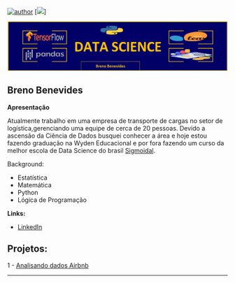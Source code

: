 [![author](https://img.shields.io/badge/author-BrenoBenevides-red.svg)](https://www.linkedin.com/in/breno-benevides-173665143/) [![](https://img.shields.io/badge/python-3.7+-blue.svg)]

<p align="center">
  <img src="banner.png" >
</p>

## Breno Benevides
  
**Apresentação**

Atualmente trabalho em uma empresa de transporte de cargas no setor de logística,gerenciando uma equipe de cerca de 20 pessoas. 
Devido a ascensão da Ciência de Dados busquei conhecer a área e hoje estou fazendo graduação na Wyden Educacional e por fora fazendo um curso da melhor escola de Data Science do brasil [Sigmoidal](https://sigmoidal.ai/).

Background:

- Estatística
- Matemática
- Python
- Lógica de Programação

**Links:**
* [LinkedIn](https://www.linkedin.com/in/breno-benevides-173665143/)



## Projetos:

1 - [Analisando dados Airbnb](https://bit.ly/2AyRxQz)


---
